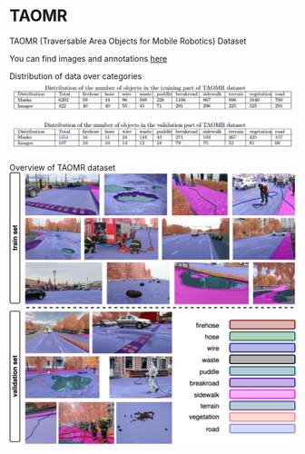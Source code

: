 # TAOMR
TAOMR (Traversable Area Objects for Mobile Robotics) Dataset

You can find images and annotations [here](https://disk.yandex.ru/d/jgPVF8LYohKM5g)

Distribution of data over categories
![](https://github.com/OlgaMatykina/TAOMR/blob/main/images/distribution.PNG)

Overview of TAOMR dataset
![](https://github.com/OlgaMatykina/TAOMR/blob/main/images/dataset_vis.jpg)
